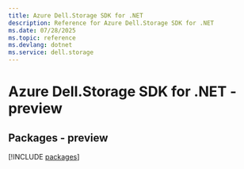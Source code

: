 ```yaml
---
title: Azure Dell.Storage SDK for .NET
description: Reference for Azure Dell.Storage SDK for .NET
ms.date: 07/28/2025
ms.topic: reference
ms.devlang: dotnet
ms.service: dell.storage
---
```

# Azure Dell.Storage SDK for .NET - preview
## Packages - preview
[!INCLUDE [packages](dell.storage-index.md)]
